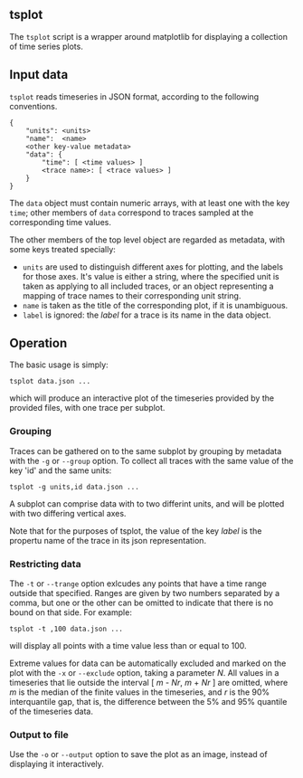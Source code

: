 tsplot
------

The `tsplot` script is a wrapper around matplotlib for displaying a collection of
time series plots.

## Input data

`tsplot` reads timeseries in JSON format, according to the following conventions.

```
{
    "units": <units>
    "name":  <name>
    <other key-value metadata>
    "data": {
        "time": [ <time values> ]
        <trace name>: [ <trace values> ]
    }
}
```

The `data` object must contain numeric arrays, with at least one with the key `time`;
other members of `data` correspond to traces sampled at the corresponding time values.

The other members of the top level object are regarded as metadata, with some keys
treated specially:
 * `units` are used to distinguish different axes for plotting, and the labels for those
   axes. It's value is either a string, where the specified unit is taken as applying to
   all included traces, or an object representing a mapping of trace names to their
   corresponding unit string.
 * `name` is taken as the title of the corresponding plot, if it is unambiguous.
 * `label` is ignored: the _label_ for a trace is its name in the data object.

## Operation

The basic usage is simply:
```
tsplot data.json ...
```
which will produce an interactive plot of the timeseries provided by the provided
files, with one trace per subplot.

### Grouping

Traces can be gathered on to the same subplot by grouping by metadata with the
`-g` or `--group` option. To collect all traces with the same value of the key
'id' and the same units:
```
tsplot -g units,id data.json ...
```
A subplot can comprise data with to two differint units, and will be plotted
with two differing vertical axes.

Note that for the purposes of tsplot, the value of the key _label_ is the
propertu name of the trace in its json representation.

### Restricting data

The `-t` or `--trange` option exlcudes any points that have a time range outside
that specified. Ranges are given by two numbers separated by a comma, but one or
the other can be omitted to indicate that there is no bound on that side. For
example:
```
tsplot -t ,100 data.json ...
```
will display all points with a time value less than or equal to 100.

Extreme values for data can be automatically excluded and marked on the plot
with the `-x` or `--exclude` option, taking a parameter _N_. All values in a
timeseries that lie outside the interval [ _m_ - _Nr_, _m_ + _Nr_ ] are omitted,
where _m_ is the median of the finite values in the timeseries, and _r_ is
the 90% interquantile gap, that is, the difference between the 5% and 95% quantile
of the timeseries data.

### Output to file

Use the `-o` or `--output` option to save the plot as an image, instead of
displaying it interactively.


